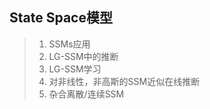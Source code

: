 

## State Space模型

> 1. SSMs应用
> 2. LG-SSM中的推断
> 3. LG-SSM学习
> 4. 对非线性，非高斯的SSM近似在线推断
> 5. 杂合离散/连续SSM